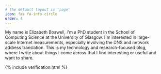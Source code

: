 ```yaml
---
# the default layout is 'page'
icon: fas fa-info-circle
order: 4
---
```


My name is Elizabeth Boswell, I'm a PhD student in the School of Computing Science at the University of Glasgow. I'm interested in large-scale Internet measurements, especially involving the DNS and network address translation. This is my technology and research-focused blog, where I write about things I come across that I find interesting or useful and want to share. 

{% include verification.html %}
